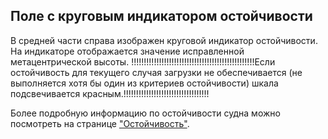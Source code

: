 ## Поле с круговым индикатором остойчивости
В средней части справа изображен круговой индикатор остойчивости. На индикаторе отображается значение исправленной метацентрической высоты. !!!!!!!!!!!!!!!!!!!!!!!!!!!!!!!!!!!!!!!!!!!!!!!!!Если остойчивость для текущего случая загрузки не обеспечивается (не выполняется хотя бы один из критериев остойчивости) шкала подсвечивается красным.!!!!!!!!!!!!!!!!!!!!!!!!!!!!!!!!!!

Более подробную информацию по остойчивости судна можно посмотреть на странице ["Остойчивость"](/docs/user-guide/ru/part08_stability/part08_stability.md).